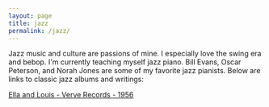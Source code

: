 ```yaml
---
layout: page
title: jazz
permalink: /jazz/
---
```


Jazz music and culture are passions of mine. I especially love the swing era and bebop. I'm currently teaching myself jazz piano. Bill Evans, Oscar Peterson, and Norah Jones are some of my favorite jazz pianists. Below are links to classic jazz albums and writings:

[Ella and Louis - Verve Records - 1956](https://youtu.be/VqOaQgD_2KA)